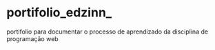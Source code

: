 # portifolio_edzinn_
portifolio para documentar o processo de aprendizado da disciplina de programação web
